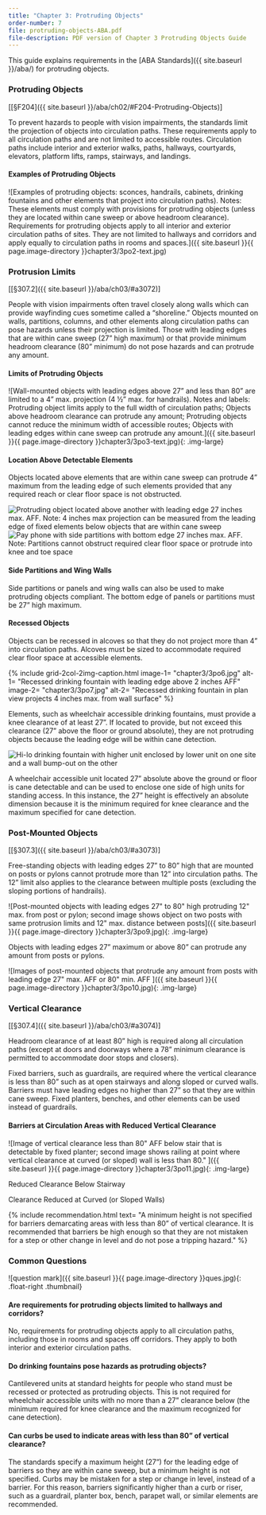 ```yaml
---
title: "Chapter 3: Protruding Objects"
order-number: 7
file: protruding-objects-ABA.pdf
file-description: PDF version of Chapter 3 Protruding Objects Guide
---
```

This guide explains requirements in the [ABA Standards]({{ site.baseurl }}/aba/) for protruding objects.

### Protruding Objects

[[§F204]({{ site.baseurl }}/aba/ch02/#F204-Protruding-Objects)]

To prevent hazards to people with vision impairments, the standards limit the projection of objects into circulation paths. These requirements apply to all circulation paths and are not limited to accessible routes. Circulation paths include interior and exterior walks, paths, hallways, courtyards, elevators, platform lifts, ramps, stairways, and landings.
  
#### Examples of Protruding Objects

![Examples of protruding objects: sconces, handrails, cabinets, drinking fountains and other elements that project into circulation paths).  Notes: These elements must comply with provisions for protruding objects (unless they are located within cane sweep or above headroom clearance).    Requirements for protruding objects apply to all interior and exterior circulation paths of sites.  They are not limited to hallways and corridors and apply equally to circulation paths in rooms and spaces.]({{ site.baseurl }}{{ page.image-directory }}chapter3/3po2-text.jpg)

### Protrusion Limits

[[§307.2]({{ site.baseurl }}/aba/ch03/#a3072)]

People with vision impairments often travel closely along walls which can provide wayfinding cues sometime called a “shoreline.” Objects mounted on walls, partitions, columns, and other elements along circulation paths can pose hazards unless their projection is limited. Those with leading edges that are within cane sweep (27” high maximum) or that provide minimum headroom clearance (80” minimum) do not pose hazards and can protrude any amount.

#### Limits of Protruding Objects

![Wall-mounted objects with leading edges above 27” and less than 80” are limited to a 4” max. projection (4 ½” max. for handrails).  Notes and labels:  Protruding object limits apply to the full width of circulation paths; Objects above headroom clearance can protrude any amount; Protruding objects cannot reduce the minimum width of accessible routes; Objects with leading edges within cane sweep can protrude any amount.]({{ site.baseurl }}{{ page.image-directory }}chapter3/3po3-text.jpg){: .img-large}

<div class="grid-container">
    <div class="grid-row">
        <div class="tablet:grid-col">
            <h4>Location Above Detectable Elements</h4>
            <p class="text-italic">Objects located above elements that are within cane sweep can protrude 4” maximum from the leading edge of such elements provided that any required reach or clear floor space is not obstructed.</p>
        </div>
        <div class="tablet:grid-col">
            <img class="img-large" src="{{ site.baseurl }}{{ page.image-directory }}chapter3/3po4.jpg" alt="Protruding object located above another with leading edge 27 inches max. AFF.  Note: 4 inches max projection can be measured from the leading edge of fixed elements below objects that are within cane sweep ">
        </div>
    </div>
</div>

<div class="grid-container">
    <div class="grid-row">
        <div class="tablet:grid-col">
            <img class="img-large" src="{{ site.baseurl }}{{ page.image-directory }}chapter3/3op5.jpg" alt="Pay phone with side partitions with bottom edge 27 inches max. AFF.  Note: Partitions cannot obstruct required clear floor space or protrude into knee and toe space">
        </div>
        <div class="tablet:grid-col">
            <h4>Side Partitions and Wing Walls</h4>
            <p>Side partitions or panels and wing walls can also be used to make protruding objects compliant. The bottom edge of panels or partitions must be 27” high maximum.</p>
        </div>
    </div>
</div>
  
#### Recessed Objects

Objects can be recessed in alcoves so that they do not project more than 4” into circulation paths. Alcoves must be sized to accommodate required clear floor space at accessible elements.

{% include grid-2col-2img-caption.html
image-1= "chapter3/3po6.jpg"
alt-1= "Recessed drinking fountain with leading edge above 2 inches AFF"
image-2= "chapter3/3po7.jpg"
alt-2= "Recessed drinking fountain in plan view projects 4 inches max. from wall surface"
%}

Elements, such as wheelchair accessible drinking fountains, must provide a knee clearance of at least 27”. If located to provide, but not exceed this clearance (27” above the floor or ground absolute), they are not protruding objects because the leading edge will be within cane detection.

<div class="grid-container">
    <div class="grid-row">
        <div class="tablet:grid-col">
            <img class="img-large" src="{{ site.baseurl }}{{ page.image-directory }}chapter3/3po8.jpg" alt="Hi-lo drinking fountain with higher unit enclosed by lower unit on one site and a wall bump-out on the other">
        </div>
        <div class="tablet:grid-col">
            <p class="text-italic">A wheelchair accessible unit located 27” absolute above the ground or floor is cane detectable and can be used to enclose one side of high units for standing access. In this instance, the 27” height is effectively an absolute dimension because it is the minimum required for knee clearance and the maximum specified for cane detection.</p>
        </div>
    </div>
</div>

### Post-Mounted Objects

[[§307.3]({{ site.baseurl }}/aba/ch03/#a3073)]

Free-standing objects with leading edges 27” to 80” high that are mounted on posts or pylons cannot protrude more than 12” into circulation paths. The 12” limit also applies to the clearance between multiple posts (excluding the sloping portions of handrails).

![Post-mounted objects with leading edges 27" to 80" high protruding 12" max. from post or pylon; second image shows object on two posts with same protrusion limits and 12" max. distance between posts]({{ site.baseurl }}{{ page.image-directory }}chapter3/3po9.jpg){: .img-large}

Objects with leading edges 27” maximum or above 80” can protrude any amount from posts or pylons.

![Images of post-mounted objects that protrude any amount from posts with leading edge 27" max. AFF or 80" min. AFF ]({{ site.baseurl }}{{ page.image-directory }}chapter3/3po10.jpg){: .img-large}

### Vertical Clearance

[[§307.4]({{ site.baseurl }}/aba/ch03/#a3074)]

Headroom clearance of at least 80” high is required along all circulation paths (except at doors and doorways where a 78” minimum clearance is permitted to accommodate door stops and closers).

Fixed barriers, such as guardrails, are required where the vertical clearance is less than 80” such as at open stairways and along sloped or curved walls. Barriers must have leading edges no higher than 27” so that they are within cane sweep. Fixed planters, benches, and other elements can be used instead of guardrails.

#### Barriers at Circulation Areas with Reduced Vertical Clearance

![Image of vertical clearance less than 80" AFF below stair that is detectable by fixed planter; second image shows railing at point where vertical clearance at curved (or sloped) wall is less than 80." ]({{ site.baseurl }}{{ page.image-directory }}chapter3/3po11.jpg){: .img-large}

<div class="grid-container">
    <div class="grid-row">
        <div class="tablet:grid-col">
            <p class="text-italic">Reduced Clearance Below Stairway</p>
        </div>
        <div class="tablet:grid-col">
            <p class="text-italic">Clearance Reduced at Curved (or Sloped Walls)</p>
        </div>
    </div>
</div>

{% include recommendation.html
text= "A minimum height is not specified for barriers demarcating areas with less than 80” of vertical clearance. It is recommended that barriers be high enough so that they are not mistaken for a step or other change in level and do not pose a tripping hazard."
%}

### Common Questions

![question mark]({{ site.baseurl }}{{ page.image-directory }}ques.jpg){: .float-right .thumbnail}

#### Are requirements for protruding objects limited to hallways and corridors?

No, requirements for protruding objects apply to all circulation paths, including those in rooms and spaces off corridors. They apply to both interior and exterior circulation paths.

#### Do drinking fountains pose hazards as protruding objects?

Cantilevered units at standard heights for people who stand must be recessed or protected as protruding objects. This is not required for wheelchair accessible units with no more than a 27” clearance below (the minimum required for knee clearance and the maximum recognized for cane detection).

#### Can curbs be used to indicate areas with less than 80” of vertical clearance?

The standards specify a maximum height (27”) for the leading edge of barriers so they are within cane sweep, but a minimum height is not specified. Curbs may be mistaken for a step or change in level, instead of a barrier. For this reason, barriers significantly higher than a curb or riser, such as a guardrail, planter box, bench, parapet wall, or similar elements are recommended.
